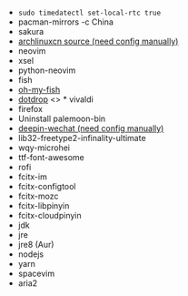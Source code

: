 * `sudo timedatectl set-local-rtc true`
* pacman-mirrors -c China
* sakura
* [archlinuxcn source (need config manually)](https://mirror.tuna.tsinghua.edu.cn/help/archlinuxcn/)
* neovim
* xsel
* python-neovim
* fish
* [oh-my-fish](https://github.com/oh-my-fish/oh-my-fish)
* [dotdrop](https://github.com/deadc0de6/dotdrop)
<> * vivaldi
* firefox
* Uninstall palemoon-bin
* [deepin-wechat (need config manually)](https://aur.archlinux.org/packages/deepin-wine-wechat/)
* lib32-freetype2-infinality-ultimate
* wqy-microhei
* ttf-font-awesome
* rofi
* fcitx-im
* fcitx-configtool
* fcitx-mozc
* fcitx-libpinyin
* fcitx-cloudpinyin
* jdk
* jre
* jre8 (Aur)
* nodejs
* yarn
* spacevim
* aria2
